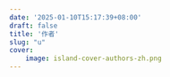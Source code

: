 ```yaml
---
date: '2025-01-10T15:17:39+08:00'
draft: false
title: '作者'
slug: "u"
cover:
    image: island-cover-authors-zh.png
---
```

